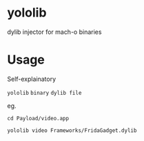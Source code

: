 yololib
=======

dylib injector for mach-o binaries


Usage
============

Self-explainatory

`yololib` `binary` `dylib file`

eg.

`cd Payload/video.app`

`yololib video Frameworks/FridaGadget.dylib`
